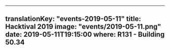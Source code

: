 
---
translationKey: "events-2019-05-11"
title: Hacktival 2019
image: "events/2019-05-11.png"
date: 2019-05-11T19:15:00
where: R131 - Building 50.34
---
        